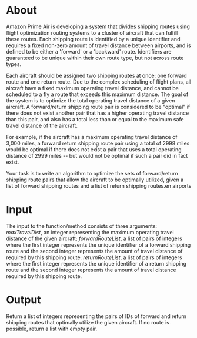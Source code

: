 # About 

Amazon Prime Air is developing a system that divides shipping routes using flight optimization routing systems to a cluster of aircraft that can fulfill these routes. Each shipping route is identified by a unique identifier and requires a fixed non-zero amount of travel distance between airports, and is defined to be either a 'forward' or a 'backward' route. Identifiers are guaranteed to be unique within their own route type, but not across route types.

Each aircraft should be assigned two shipping routes at once: one forward route and one return route. Due to the complex scheduling of flight plans, all aircraft have a fixed maximum operating travel distance, and cannot be scheduled to a fly a route that exceeds this maximum distance. The goal of the system is to optimize the total operating travel distance of a given aircraft. A forward/return shipping route pair is considered to be "optimal" if there does not exist another pair that has a higher operating travel distance than this pair, and also has a total less than or equal to the maximum safe travel distance of the aircraft.

For example, if the aircraft has a maximum operating travel distance of 3,000 miles, a forward return shipping route pair using a total of 2998 miles would be optimal if there does not exist a pair that uses a total operating distance of 2999 miles -- but would not be optimal if such a pair did in fact exist.

Your task is to write an algorithm to optimize the sets of forward/return shipping route pairs that allow the aircraft to be optimally utilized, given a list of forward shipping routes and a list of return shipping routes.en airports

# Input 

The input to the function/method consists of three arguments:
*maxTravelDist*, an integer representing the maximum operating travel distance of the given aircraft;
*forwardRouteList*, a list of pairs of integers where the first integer represents the unique identifier of a forward shipping route and the second integer represents the amount of travel distance of required by this shipping route.
*returnRouteList*, a list of pairs of integers where the first integer represents the unique identifier of a return shipping route and the second integer represents the amount of travel distance required by this shipping route.

# Output

Return a list of integers representing the pairs of IDs of forward and return shipping routes that optimally utilize the given aircraft. If no route is possible, return a list with empty pair. 